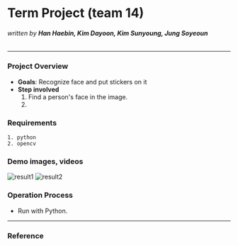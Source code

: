 # Term Project (team 14)
###### _written by ***Han Haebin, Kim Dayoon, Kim Sunyoung, Jung Soyeoun***_

---

### **Project Overview**
- **Goals**: Recognize face and put stickers on it
- **Step involved**
    1. Find a person's face in the image.
    2. 


### **Requirements**
    1. python
    2. opencv


### **Demo images, videos**
![result1](https://user-images.githubusercontent.com/112797078/206885322-350bf293-1ee9-4f8f-ae9a-6702b9821555.png)
![result2]()

### **Operation Process**
- Run with Python.

---
### **Reference**
